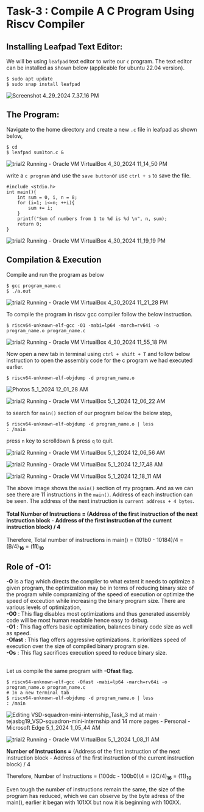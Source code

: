 # Task-3 : Compile A C Program Using Riscv Compiler


## Installing Leafpad Text Editor:


We will be using `leafpad` text editor to write our `c` program. The text editor can be installed as shown below (applicable for ubuntu 22.04 version).


```
$ sudo apt update
$ sudo snap install leafpad 
```
![Screenshot 4_29_2024 7_37_16 PM](https://github.com/tejasbg19/VSD-squadron-mini-internship/assets/163899793/d13190db-f138-4465-8e73-549f18c9f342)




## The Program:

Navigate to the home directory and create a new `.c` file in leafpad as shown below,

```
$ cd 
$ leafpad sum1ton.c &
```

 ![trial2  Running  - Oracle VM VirtualBox 4_30_2024 11_14_50 PM](https://github.com/tejasbg19/VSD-squadron-mini-internship/assets/163899793/9cdac6c2-2a70-4427-9f6d-522f25913734)



write a `c program` and use the `save button`or use `ctrl + s`  to save the file. 

```
#include <stdio.h>
int main(){
    int sum = 0, i, n = 8;
    for (i=1; i<=n; ++i){
        sum += i;
    }
    printf("Sum of numbers from 1 to %d is %d \n", n, sum);
    return 0;
}

```


![trial2  Running  - Oracle VM VirtualBox 4_30_2024 11_19_19 PM](https://github.com/tejasbg19/VSD-squadron-mini-internship/assets/163899793/ead6df7d-478c-4db2-9b46-ef1aeff1930f)



## Compilation & Execution


Compile and run the program as below

```
$ gcc program_name.c 
$ ./a.out 
```

![trial2  Running  - Oracle VM VirtualBox 4_30_2024 11_21_28 PM](https://github.com/tejasbg19/VSD-squadron-mini-internship/assets/163899793/8492837b-54db-4aa8-bda1-40c0702bafa3)



To compile the program in riscv gcc compiler follow the below instruction.

```
$ riscv64-unknown-elf-gcc -O1 -mabi=lp64 -march=rv64i -o program_name.o program_name.c
```

![trial2  Running  - Oracle VM VirtualBox 4_30_2024 11_55_18 PM](https://github.com/tejasbg19/VSD-squadron-mini-internship/assets/163899793/948daa3a-738f-4b79-a395-648ebd3e87c9)


Now open a new tab in terminal using `ctrl + shift + T` and follow below instruction to open the assembly code for the c program we had executed earlier.

```
$ riscv64-unknown-elf-objdump -d program_name.o
```
![Photos 5_1_2024 12_01_28 AM](https://github.com/tejasbg19/VSD-squadron-mini-internship/assets/163899793/f594b5ce-505b-435a-9968-07e09a666e8d)

![trial2  Running  - Oracle VM VirtualBox 5_1_2024 12_06_22 AM](https://github.com/tejasbg19/VSD-squadron-mini-internship/assets/163899793/b572341c-d106-423c-9505-5aa117a29910)

to search for `main()` section of our program below the below step,

```
$ riscv64-unknown-elf-objdump -d program_name.o | less
: /main
```

press `n` key to scrolldown & press `q` to quit.


![trial2  Running  - Oracle VM VirtualBox 5_1_2024 12_06_56 AM](https://github.com/tejasbg19/VSD-squadron-mini-internship/assets/163899793/7af02f39-f5b1-432a-a320-12d8300a1a54)

![trial2  Running  - Oracle VM VirtualBox 5_1_2024 12_17_48 AM](https://github.com/tejasbg19/VSD-squadron-mini-internship/assets/163899793/0aeba1b1-2e4d-4983-8d48-d79dc7ea9e56)

![trial2  Running  - Oracle VM VirtualBox 5_1_2024 12_18_11 AM](https://github.com/tejasbg19/VSD-squadron-mini-internship/assets/163899793/bd295160-43b0-4628-9c2a-db43a4f608ab)

The above image shows the `main()` section of my program. And as we can see there are 11 instructions in the `main()`. Address of each instruction can be seen. The address of the next instruction is `current address + 4 bytes`. <br>
<br> 
**Total Number of Instructions = (Address of the first instruction of the next instruction block -  Address of the first instruction of the current instruction block) / 4**
<br>
<br>
Therefore, Total number of instructions in main() =  (101b0 - 10184)/4 = (B/4)<sub>**16**</sub> = (**11**)<sub>**10**</sub>


## Role of -O1: 

**-O** is a flag which directs the compiler to what extent it needs to optimize a given program, the optimization may be in terms of reducing binary size of the program while compramizing of the speed of execution or optimize the speed of exceution while increasing the binary program size. There are various levels of optimization,
<br>
**-O0** : This flag disables most optimizations and thus generated assembly code will be most human readable hence easy to debug. <br>
**-O1** : This flag offers basic optimization, balances binary code size as well as speed. <br>
**-Ofast** : This flag offers aggressive optimizations. It prioritizes speed of execution over the size of compiled binary program size. <br>
**-Os** : This flag sacrifices execution speed to reduce binary size. <br>
<br>

Let us compile the same program with **-Ofast** flag.


```
$ riscv64-unknown-elf-gcc -Ofast -mabi=lp64 -march=rv64i -o program_name.o program_name.c
# In a new terminal tab
$ riscv64-unknown-elf-objdump -d program_name.o | less
: /main
```

![Editing VSD-squadron-mini-internship_Task_3 md at main · tejasbg19_VSD-squadron-mini-internship and 14 more pages - Personal - Microsoft​ Edge 5_1_2024 1_05_44 AM](https://github.com/tejasbg19/VSD-squadron-mini-internship/assets/163899793/9bb811d6-1838-48a7-8f21-1e5eb8cf17df)

![trial2  Running  - Oracle VM VirtualBox 5_1_2024 1_08_11 AM](https://github.com/tejasbg19/VSD-squadron-mini-internship/assets/163899793/c5909fa6-ee99-49f5-8623-813fa72fb6f1)




**Number of Instructions =** (Address of the first instruction of the next instruction block -  Address of the first instruction of the current instruction block) / 4 

Therefore, Number of Instructions = (100dc - 100b0)\4 = (2C/4)<sub>**16**</sub> = (11)<sub>**10**</sub>
<br>

Even tough the number of instructions remain the same, the size of the program has reduced, which we can observe by the byte adress of the main(), earlier it began with 101XX but now it is beginning with 100XX.




